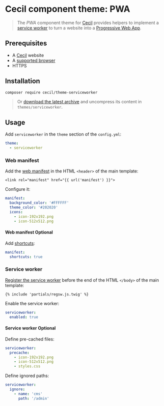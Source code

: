 # Cecil component theme: PWA

> The _PWA_ component theme for [Cecil](https://cecil.app) provides helpers to implement a [service worker](https://developers.google.com/web/fundamentals/getting-started/primers/service-workers#what_is_a_service_worker) to turn a website into a [Progressive Web App](https://developers.google.com/web/progressive-web-apps/).

## Prerequisites

* A [Cecil](https://cecil.app) website
* A [supported browser](https://developer.mozilla.org/docs/Web/API/Service_Worker_API/Using_Service_Workers#Compatibilit%C3%A9_des_navigateurs)
* HTTPS

## Installation

```bash
composer require cecil/theme-serviceworker
```

> Or [download the latest archive](https://github.com/Cecilapp/theme-serviceworker/releases/latest/) and uncompress its content in `themes/serviceworker`.

## Usage

Add `serviceworker` in the `theme` section of the `config.yml`:

```yaml
theme:
  - serviceworker
```

### Web manifest

Add the [web manifest](https://developer.mozilla.org/fr/docs/Web/Manifest) in the HTML `<header>` of the main template:

```twig
<link rel="manifest" href="{{ url('manifest') }}">
```

Configure it:

```yaml
manifest:
  background_color: '#FFFFFF'
  theme_color: '#202020'
  icons:
    - icon-192x192.png
    - icon-512x512.png
```

#### Web manifest Optional

Add [shortcuts](https://developer.mozilla.org/docs/Web/Manifest/shortcuts):

```yaml
manifest:
  shortcuts: true
```

### Service worker

[Register the service worker](https://developers.google.com/web/fundamentals/primers/service-workers/registration#common_registration_boilerplate) before the end of the HTML `</body>` of the main template:

```twig
{% include 'partials/regsw.js.twig' %}
```

Enable the service worker:

```yaml
serviceworker:
  enabled: true
```

#### Service worker Optional

Define pre-cached files:

```yaml
serviceworker:
  precache:
    - icon-192x192.png
    - icon-512x512.png
    - styles.css
```

Define ignored paths:

```yaml
serviceworker:
  ignore:
    - name: 'cms'
      path: '/admin'
```
